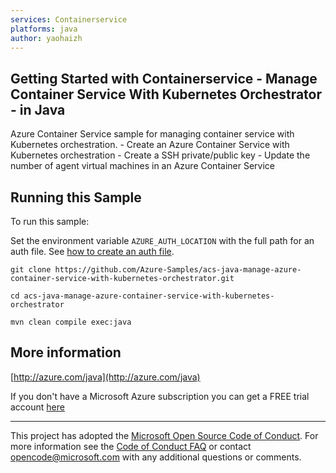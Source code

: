 ```yaml
---
services: Containerservice
platforms: java
author: yaohaizh
---
```


## Getting Started with Containerservice - Manage Container Service With Kubernetes Orchestrator - in Java ##


  Azure Container Service sample for managing container service with Kubernetes orchestration.
    - Create an Azure Container Service with Kubernetes orchestration
    - Create a SSH private/public key
    - Update the number of agent virtual machines in an Azure Container Service
 

## Running this Sample ##

To run this sample:

Set the environment variable `AZURE_AUTH_LOCATION` with the full path for an auth file. See [how to create an auth file](https://github.com/Azure/azure-libraries-for-java/blob/master/AUTH.md).

    git clone https://github.com/Azure-Samples/acs-java-manage-azure-container-service-with-kubernetes-orchestrator.git

    cd acs-java-manage-azure-container-service-with-kubernetes-orchestrator

    mvn clean compile exec:java

## More information ##

[http://azure.com/java](http://azure.com/java)

If you don't have a Microsoft Azure subscription you can get a FREE trial account [here](http://go.microsoft.com/fwlink/?LinkId=330212)

---

This project has adopted the [Microsoft Open Source Code of Conduct](https://opensource.microsoft.com/codeofconduct/). For more information see the [Code of Conduct FAQ](https://opensource.microsoft.com/codeofconduct/faq/) or contact [opencode@microsoft.com](mailto:opencode@microsoft.com) with any additional questions or comments.